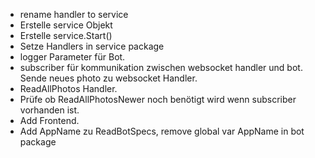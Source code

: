 * rename handler to service
* Erstelle service Objekt
* Erstelle service.Start()
* Setze Handlers in service package
* logger Parameter für Bot.
* subscriber für kommunikation zwischen websocket handler und bot. Sende neues photo zu websocket Handler.
* ReadAllPhotos Handler.
* Prüfe ob ReadAllPhotosNewer noch benötigt wird wenn subscriber vorhanden ist.
* Add Frontend.
* Add AppName zu ReadBotSpecs, remove global var AppName in bot package
